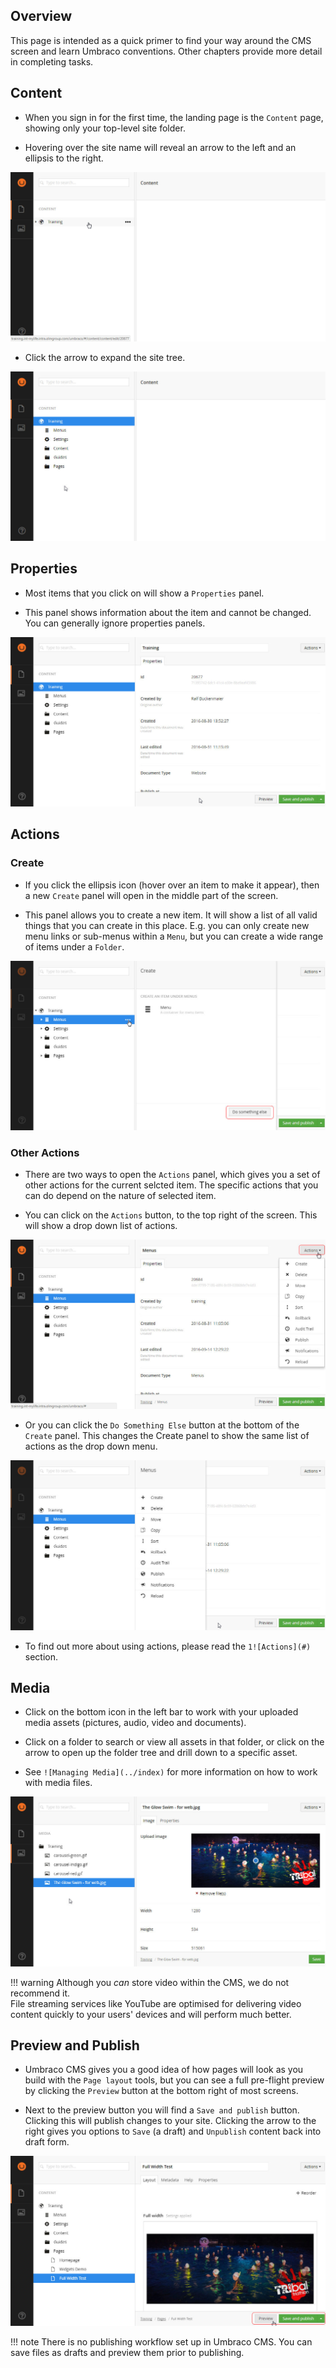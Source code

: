 ## Overview

This page is intended as a quick primer to find your way around the CMS screen and learn Umbraco conventions.
Other chapters provide more detail in completing tasks.

## Content

* When you sign in for the first time, the landing page is the `Content` page, showing only your top-level site folder.

* Hovering over the site name will reveal an arrow to the left and an ellipsis to the right.

![The default landing page - content](content.jpg)

* Click the arrow to expand the site tree.

![The default landing page - content](content-tree.jpg)

## Properties

* Most items that you click on will show a `Properties` panel.

* This panel shows information about the item and cannot be changed.  You can generally ignore properties panels.

![The Properties panel](properties.jpg)

## Actions

### Create

* If you click the ellipsis icon (hover over an item to make it appear), then a new `Create` panel will open in the middle part of the screen.

* This panel allows you to create a new item.  It will show a list of all valid things that you can create in this place.  E.g. you can only create new menu links or sub-menus within a `Menu`, but you can create a wide range of items under a `Folder`. 

![The Create panel](create.jpg)

### Other Actions

* There are two ways to open the `Actions` panel, which gives you a set of other actions for the current selcted item.  The specific actions that you can do depend on the nature of selected item.

* You can click on the `Actions` button, to the top right of the screen.  This will show a drop down list of actions.

![The Other Actions panel](actions.jpg)

* Or you can click the `Do Something Else` button at the bottom of the `Create` panel.  This changes the Create panel to show the same list of actions as the drop down menu.

![The Other Actions panel](do-something-else.jpg)

* To find out more about using actions, please read the `1![Actions](#)` section.

## Media

* Click on the bottom icon in the left bar to work with your uploaded media assets (pictures, audio, video and documents).

* Click on a folder to search or view all assets in that folder, or click on the arrow to open up the folder tree and drill down to a specific asset.

* See `![Managing Media](../index)` for more information on how to work with media files.

![The Media page](media.jpg)

!!! warning
    Although you _can_ store video within the CMS, we do not recommend it.  
    File streaming services like YouTube are optimised for delivering video content quickly to your users' devices and will perform much better.

## Preview and Publish

* Umbraco CMS gives you a good idea of how pages will look as you build with the `Page layout` tools, but you can see a full pre-flight preview by clicking the `Preview` button at the bottom right of most screens.

* Next to the preview button you will find a `Save and publish` button.  Clicking this will publish changes to your site.  Clicking the arrow to the right gives you options to `Save` (a draft) and `Unpublish` content back into draft form.

![Preview](preview.jpg)

!!! note
    There is no publishing workflow set up in Umbraco CMS.  You can save files as drafts and preview them prior to publishing. 
